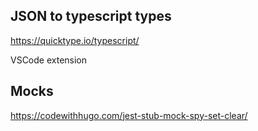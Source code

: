 ## JSON to typescript types
https://quicktype.io/typescript/

VSCode extension

## Mocks
https://codewithhugo.com/jest-stub-mock-spy-set-clear/